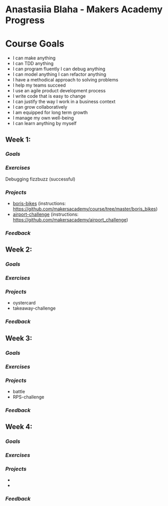 # Anastasiia Blaha - Makers Academy Progress


# Course Goals
- I can make anything 
- I can TDD anything 
- I can program fluently I can debug anything 
- I can model anything I can refactor anything 
- I have a methodical approach to solving problems 
- I help my teams succeed 
- I use an agile product development process 
- I write code that is easy to change 
- I can justify the way I work in a business context 
- I can grow collaboratively 
- I am equipped for long term growth 
- I manage my own well-being 
- I can learn anything by myself


## **Week 1:**

### *Goals*

### *Exercises*
Debugging fizzbuzz (successful)

### *Projects*
- [boris-bikes](https://github.com/AnastasiiaBlaha/boris_bikes) (instructions: https://github.com/makersacademy/course/tree/master/boris_bikes)
- [airport-challenge](https://github.com/AnastasiiaBlaha/airport_challenge) (instructions: https://github.com/makersacademy/airport_challenge)

### **_Feedback_**


## **Week 2:**

### *Goals*

### *Exercises*

### *Projects*
- oystercard
- takeaway-challenge

### **_Feedback_**


## **Week 3:**

### *Goals*

### *Exercises*

### *Projects*
- battle
- RPS-challenge

### **_Feedback_**

## **Week 4:**

### *Goals*

### *Exercises*

### *Projects*
- 
-

### **_Feedback_**



